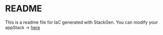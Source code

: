 # README
This is a readme file for IaC generated with StackGen.
You can modify your appStack -> [here](http://main.dev.stackgen.com/appstacks/373ad650-0717-4abb-95b9-bc7c6777d64e)

